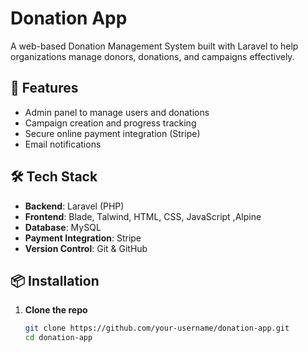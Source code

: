 # Donation App

A web-based Donation Management System built with Laravel to help organizations manage donors, donations, and campaigns effectively.

## 🚀 Features

- Admin panel to manage users and donations
- Campaign creation and progress tracking
- Secure online payment integration (Stripe)
- Email notifications

## 🛠 Tech Stack

- **Backend**: Laravel (PHP)
- **Frontend**: Blade, Talwind, HTML, CSS, JavaScript ,Alpine
- **Database**: MySQL
- **Payment Integration**: Stripe 
- **Version Control**: Git & GitHub

## 📦 Installation

1. **Clone the repo**
   ```bash
   git clone https://github.com/your-username/donation-app.git
   cd donation-app
